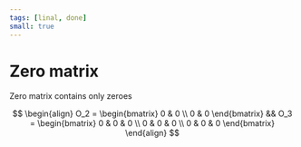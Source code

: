 ```yaml
---
tags: [linal, done]
small: true
---
```


# Zero matrix

Zero matrix contains only zeroes

$$
\begin{align}
	O_2 = \begin{bmatrix} 0 & 0 \\ 0 & 0 \end{bmatrix} &&
	O_3 = \begin{bmatrix} 0 & 0 & 0 \\ 0 & 0 & 0 \\ 0 & 0 & 0 \end{bmatrix}
\end{align}
$$
